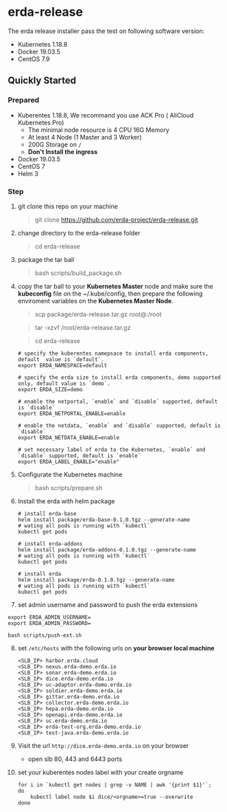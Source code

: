 # erda-release

The erda release installer  pass the test on following software version:

- Kubernetes 1.18.8
- Docker 19.03.5
- CentOS 7.9

## Quickly Started

### Prepared

- Kuberentes 1.18.8, We recommand you use ACK Pro ( AliCloud Kubernetes Pro)
  - The minimal node resource is 4 CPU 16G Memory
  - At least 4 Node (1 Master and 3 Worker)
  - 200G Storage on `/`
  - **Don't Install the ingress**
- Docker 19.03.5
- CentOS 7
- Helm 3

### Step

1. git clone this repo on your machine

   > git clone https://github.com/erda-project/erda-release.git

2. change directory to the erda-release folder

   > cd erda-release
  
3. package the tar ball

   > bash scripts/build_package.sh

4. copy the tar ball to your  **Kubernetes Master** node and make sure the **kubeconfig** file on the ~/.kube/config, then prepare the following enviroment variables on the **Kubernetes Master Node**.

   >  scp package/erda-release.tar.gz root@<hostip>:/root

   >  tar -xzvf /root/erda-release.tar.gz

   >  cd erda-release

   ```shell
   # specify the kuberentes namepsace to install erda components, default  value is `default`.
   export ERDA_NAMESPACE=default
   
   # specify the erda size to install erda components, demo supported only, default value is `demo`.
   export ERDA_SIZE=demo
   
   # enable the netportal, `enable` and `disable` supported, default is `disable`
   export ERDA_NETPORTAL_ENABLE=enable
   
   # enable the netdata, `enable` and `disable` supported, default is `disable`
   export ERDA_NETDATA_ENABLE=enable
   
   # set necessary label of erda to the Kubernetes, `enable` and `disable` supported, default is `enable`
   export ERDA_LABEL_ENABLE="enable"
   ```

5. Configurate the Kubernetes machine

   > bash scripts/prepare.sh

6. Install the erda with helm package

   ```shell
   # install erda-base
   helm install package/erda-base-0.1.0.tgz --generate-name
   # wating all pods is running with `kubectl`
   kubectl get pods
   
   # install erda-addons
   helm install package/erda-addons-0.1.0.tgz --generate-name
   # wating all pods is running with `kubectl`
   kubectl get pods
   
   # install erda
   helm install package/erda-0.1.0.tgz --generate-name
   # wating all pods is running with `kubectl`
   kubectl get pods
   ```

7. set admin username and password to push the erda extensions
  ```shell
  export ERDA_ADMIN_USERNAME=
  export ERDA_ADMIN_PASSWORD=
  
  bash scripts/push-ext.sh
  ```

8. set `/etc/hosts` with the following urls on **your browser local machine**
   ```
   <SLB_IP> harbor.erda.cloud
   <SLB_IP> nexus.erda-demo.erda.io
   <SLB_IP> sonar.erda-demo.erda.io
   <SLB_IP> dice.erda-demo.erda.io
   <SLB_IP> uc-adaptor.erda-demo.erda.io
   <SLB_IP> soldier.erda-demo.erda.io
   <SLB_IP> gittar.erda-demo.erda.io
   <SLB_IP> collector.erda-demo.erda.io
   <SLB_IP> hepa.erda-demo.erda.io
   <SLB_IP> openapi.erda-demo.erda.io
   <SLB_IP> uc.erda-demo.erda.io
   <SLB_IP> erda-test-org.erda-demo.erda.io
   <SLB_IP> test-java.erda-demo.erda.io
   ```

9. Visit the url `http://dice.erda-demo.erda.io` on your browser
	- open slb 80, 443 and 6443 ports

10. set your kuberentes nodes label with your create orgname
	```shell
	for i in `kubectl get nodes | grep -v NAME | awk '{print $1}'`;
	do
		kubectl label node $i dice/<orgname>=true --overwrite
	done
	```